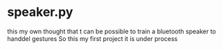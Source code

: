 # speaker.py


this  my own thought that t can be possible to train a bluetooth speaker to handdel gestures
So this my first project it is under process
